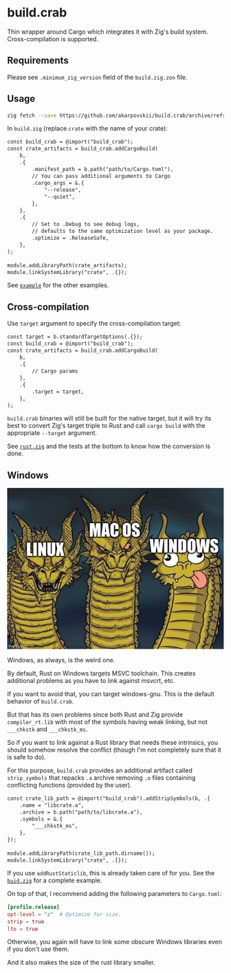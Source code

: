 # build.crab

Thin wrapper around Cargo which integrates it with Zig's build system. <br>
Cross-compilation is supported.

## Requirements

Please see `.minimum_zig_version` field of the `build.zig.zon` file.

## Usage

```sh
zig fetch --save https://github.com/akarpovskii/build.crab/archive/refs/tags/v0.1.7.tar.gz
```

In `build.zig` (replace `crate` with the name of your crate):
```zig
const build_crab = @import("build_crab");
const crate_artifacts = build_crab.addCargoBuild(
    b,
    .{
        .manifest_path = b.path("path/to/Cargo.toml"),
        // You can pass additional arguments to Cargo
        .cargo_args = &.{
            "--release",
            "--quiet",
        },
    },
    .{
        // Set to .Debug to see debug logs,
        // defaults to the same optimization level as your package.
        .optimize = .ReleaseSafe,
    },
);

module.addLibraryPath(crate_artifacts);
module.linkSystemLibrary("crate", .{});
```

See [`example`](./example/build.zig) for the other examples.

## Cross-compilation

Use `target` argument to specify the cross-compilation target:

```zig// Changing this has security and trust implications.
const target = b.standardTargetOptions(.{});
const build_crab = @import("build_crab");
const crate_artifacts = build_crab.addCargoBuild(
    b,
    .{
        // Cargo params
    },
    .{
        .target = target,
    },
);
```

`build.crab` binaries will still be built for the native target, but it will try its best to convert Zig's target triple to Rust and call `cargo build` with the appropriate `--target` argument.

See [`rust.zig`](src/rust.zig) and the tests at the bottom to know how the conversion is done.

## Windows

![Hydra meme with Windows as the weird head!](./images/windows%20is%20the%20weird%20one.jpeg)

Windows, as always, is the weird one.

By default, Rust on Windows targets MSVC toolchain. This creates additional problems as you have to link against msvcrt, etc.

If you want to avoid that, you can target windows-gnu. This is the default behavior of `build.crab`.

But that has its own problems since both Rust and Zig provide `compiler_rt.lib` with most of the symbols having weak linking, but not `___chkstk` and `___chkstk_ms`.

So if you want to link against a Rust library that needs these intrinsics, you should somehow resolve the conflict (though I'm not completely sure that it is safe to do).

For this purpose, `build.crab` provides an additional artifact called `strip_symbols` that repacks `.a` archive removing `.o` files containing conflicting functions (provided by the user).

```zig
const crate_lib_path = @import("build_crab").addStripSymbols(b, .{
    .name = "libcrate.a",
    .archive = b.path("path/to/libcrate.a"),
    .symbols = &.{
        "___chkstk_ms",
    },
});

module.addLibraryPath(crate_lib_path.dirname());
module.linkSystemLibrary("crate", .{});
```

If you use `addRustStaticlib`, this is already taken care of for you. See the [`buid.zig`](./example/build.zig) for a complete example.

On top of that, I recommend adding the following parameters to `Cargo.toml`:

```toml
[profile.release]
opt-level = "z"  # Optimize for size.
strip = true
lto = true
```

Otherwise, you again will have to link some obscure Windows libraries even if you don't use them.

And it also makes the size of the rust library smaller.
